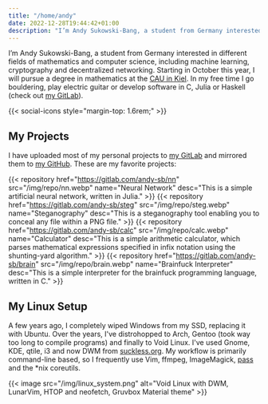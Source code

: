 ```yaml
---
title: "/home/andy"
date: 2022-12-28T19:44:42+01:00
description: "I’m Andy Sukowski-Bang, a student from Germany interested in different fields of mathematics and computer science, including machine learning, cryptography and decentralized networking. Starting in October this year, I will pursue a degree in mathematics at the CAU in Kiel. In my free time I go bouldering, play electric guitar or develop software in C, Julia or Haskell (check out my GitLab)."
---
```


I’m Andy Sukowski-Bang, a student from Germany interested in different fields
of mathematics and computer science, including machine learning, cryptography
and decentralized networking. Starting in October this year, I will pursue a
degree in mathematics at the [CAU in Kiel][1]. In my free time I go bouldering,
play electric guitar or develop software in C, Julia or Haskell (check out [my
GitLab][2]).

{{< social-icons style="margin-top: 1.6rem;" >}}

## My Projects

I have uploaded most of my personal projects to [my GitLab][2] and mirrored them
to [my GitHub][3]. These are my favorite projects:

{{< repository href="https://gitlab.com/andy-sb/nn" src="/img/repo/nn.webp" name="Neural Network" desc="This is a simple artificial neural network, written in Julia." >}}
{{< repository href="https://gitlab.com/andy-sb/steg" src="/img/repo/steg.webp" name="Steganography" desc="This is a steganography tool enabling you to conceal any file within a PNG file." >}}
{{< repository href="https://gitlab.com/andy-sb/calc" src="/img/repo/calc.webp" name="Calculator" desc="This is a simple arithmetic calculator, which parses mathematical expressions specified in infix notation using the shunting-yard algorithm." >}}
{{< repository href="https://gitlab.com/andy-sb/brain" src="/img/repo/brain.webp" name="Brainfuck Interpreter" desc="This is a simple interpreter for the brainfuck programming language, written in C." >}}

## My Linux Setup

A few years ago, I completely wiped Windows from my SSD, replacing it with
Ubuntu. Over the years, I've distrohopped to Arch, Gentoo (took way too long to
compile programs) and finally to Void Linux. I've used Gnome, KDE, qtile, i3 and
now DWM from [suckless.org][4]. My workflow is primarily command-line based, so I
frequently use Vim, ffmpeg, ImageMagick, [pass][5] and the *nix coreutils.

{{< image src="/img/linux_system.png" alt="Void Linux with DWM, LunarVim, HTOP and neofetch, Gruvbox Material theme" >}}

[1]: https://www.uni-kiel.de
[2]: https://gitlab.com/andy-sb
[3]: https://github.com/andy-sukowski
[4]: https://suckless.org
[5]: https://www.passwordstore.org/
